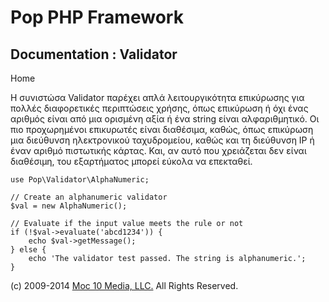 Pop PHP Framework
=================

Documentation : Validator
-------------------------

Home

Η συνιστώσα Validator παρέχει απλά λειτουργικότητα επικύρωσης για πολλές
διαφορετικές περιπτώσεις χρήσης, όπως επικύρωση ή όχι ένας αριθμός είναι
από μια ορισμένη αξία ή ένα string είναι αλφαριθμητικό. Οι πιο
προχωρημένοι επικυρωτές είναι διαθέσιμα, καθώς, όπως επικύρωση μια
διεύθυνση ηλεκτρονικού ταχυδρομείου, καθώς και τη διεύθυνση IP ή έναν
αριθμό πιστωτικής κάρτας. Και, αν αυτό που χρειάζεται δεν είναι
διαθέσιμη, του εξαρτήματος μπορεί εύκολα να επεκταθεί.

    use Pop\Validator\AlphaNumeric;

    // Create an alphanumeric validator
    $val = new AlphaNumeric();

    // Evaluate if the input value meets the rule or not
    if (!$val->evaluate('abcd1234')) {
        echo $val->getMessage();
    } else {
        echo 'The validator test passed. The string is alphanumeric.';
    }

\(c) 2009-2014 [Moc 10 Media, LLC.](http://www.moc10media.com) All
Rights Reserved.
